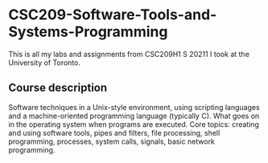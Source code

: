 # CSC209-Software-Tools-and-Systems-Programming

This is all my labs and assignments from CSC209H1 S 20211 I took at the University of Toronto.


## Course description
Software techniques in a Unix-style environment, using scripting languages and a machine-oriented programming language (typically C). 
What goes on in the operating system when programs are executed. 
Core topics: creating and using software tools, pipes and filters, file processing, shell programming, processes, system calls, signals, basic network programming.
